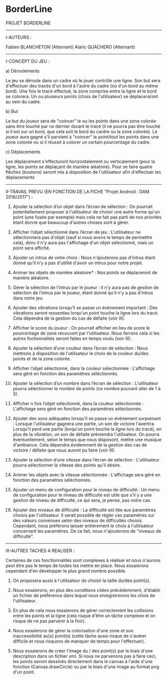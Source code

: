 # BorderLine

PROJET BORDERLINE

----------------------------------------------------------------------

I-AUTEURS : 

Fabien BLANCHETON (Alternant)
Alaric QUACHERO (Alternant)

----------------------------------------------------------------------

I-CONCEPT DU JEU : 

a) Déroulements

  Le jeu se déroule dans un cadre où le jouer contrôle une ligne. Son but sera d'effectuer des tracés d'un bord à l'autre du cadre (où d'un bord au même bord). Une fois le tracé effectué, la zone comprise entre la ligne et le bord se colorera. Un ou plusieurs points (choix de l'utilisateur) se déplacera/ont au sein du cadre.
  
b) But

  Le but du joueur sera de "coincer" le ou les points dans une zone colorée sans être touché par ce dernier durant le tracé (il ne pourra pas être touché si il est sur un bord, que cela soit le bord du cardre ou la zone colorée).
  Le joueur aura gagné s'il parvient à "coincer" le point/tout les points dans une zone colorée ou si il réussit à colorer un certain pourcentage du cadre.
  
c) Déplacements

  Les déplacement s'effecturont horizontalement ou verticalement (pour la ligne, les points se déplaçant de manière aléatoire). Pour se faire quatre flèches (boutons) seront mis à disposition de l'utilisateur afin d'effectuer les déplacements

----------------------------------------------------------------------

II-TRAVAIL PREVU (EN FONCTION DE LA FICHE "Projet Android : DAM 2016/2017") :

1. Ajouter la sélection d’un objet dans l’écran de sélection :
On pourrait potentiellement proposer à l'utilisateur de choisir une autre forme qu'un point (une fusée par exemple) mais cela ne fait pas parti de nos priorités étant donné que beaucoup d'autres choses sont à gérer.

2. Afficher l’objet sélectionné dans l’écran de jeu :
L'utilisateur ne sélectionnera pas d'objet (sauf si nous avons le temps de permettre cela), donc il n'y aura pas l'affichage d'un objet sélectionné, mais un point sera affiché.

3. Ajouter un intrus de votre choix :
Nous n'ajouterons pas d'intrus étant donné qu'il n'y a pas d'utilité d'avoir un intrus pour notre projet.

4. Animer les objets de manière aléatoire* :
Nos points se déplaceront de manière aléatoire.

5. Gérer la sélection de l’intrus par le joueur :
Il n'y aura pas de gestion de sélection de l'intrus par le joueur, étant donné qu'il n'y a pas d'intrus dans notre jeu.

6. Ajouter des vibrations lorsqu’il se passe un évènement important :
Des vibrations seront ressenties lorqu'un point touche la ligne lors du tracé. Cela dépendra de la gestion du cas de défaite (voir III).

7. Afficher le score du joueur :
On pourrait afficher en lieu de score le pourcentage de zone recouvert par l'utilisateur. Nous ferrons cela si les autres foctionnalités seront faites en temps voulu (voir III).

8. Ajouter la sélection d’une couleur dans l’écran de sélection :
Nous mettrons à disposition de l'utilisateur le choix de la couleur du/des points et de la zone colorée.

9. Afficher l’objet sélectionné, dans la couleur sélectionnée :
L'affichage sera géré en fonction des paramètres séléctionnés.

10. Ajouter la sélection d’un nombre dans l’écran de sélection :
L'utilisateur pourra sélectionner le nombre de points (ce nombre pouvant aller de 1 à 5).

11. Afficher n fois l’objet sélectionné, dans la couleur sélectionnée :
L'affichage sera géré en fonction des paramètres séléctionnés.

12. Ajouter des sons adéquates lorsqu’il se passe un évènement surprenant :
Lorsque l'utilisateur gagnera une partie, un son de victoire l'avertira. Lorsqu'il perd une partie (lorqu'un point touche la ligne lors du tracé), en plus de la vibration, un son de défaite préviendra l'utilisateur.
On pourra éventuellement, selon le temps que nous disposont, mettre une musique d'ambiance.
Cela dépendra évidemment de la gestion des cas de victoire / défaite que nous auront pu faire (voir III).

13. Ajouter la sélection d’une vitesse dans l’écran de sélection :
L'utilisateur pourra sélectionner la vitesse des points qu'il désire.

14. Animer les objets avec la vitesse sélectionnée :
L'affichage sera géré en fonction des paramètres séléctionnés.

15. Ajouter un menu de configuration pour le niveau de difficulté :
Un menu de configuration pour le niveau de difficulté est utile que s'il y a une gestion de niveau de difficulté, ce qui sera, je pense, pas notre cas.

16. Ajouter des niveaux de difficulté :
La difficulté est liée aux paramètres choisis par l'utilisateur. Il serait possible de régler ces paramètres sur des valeurs convenues selon des niveaux de difficultés choisis. Cependant, nous préférons laisser entièrement le choix à l'utilisateur concernant les paramètres. De ce fait, nous n'ajouterons de "niveaux de difficulté".

----------------------------------------------------------------------

III-AUTRES TACHES A REALISER :

Certaines de ces fonctionnalités sont complexes à réaliser et nous n'aurons peut être pas le temps de toutes les mettre en place. Nous essaierons cependant d'en développer le plus grand nombre possible.

1. On proposera aussi à l'utilisateur de choisir la taille du/des point(s). 

2. Nous essaierons, en plus des conditions citées précédemment, d'établir un fichier de préférence dans lequel nous enregistrerons les choix de l'utilisateur.

3. En plus de cela nous essaierons de gérer correctement les collisions entre les points et la ligne (cela risque d'être un tâche complexe et on risque de ne pas parvenir à la finir).

4. Nous essaierons de gérer la colorisation d'une zone et son inaccessibilité au(x) point(s) (cette tâche aussi risque de s'avérer difficile et nous risquons de manquer de temps pour l'effectuer).

5. Nous essaierons de créer l'image du / des point(s) par le biais d'une description dans un fichier xml. Si nous ne parvenons pas à faire ceci, les points seront dessinés directement dans le canvas à l'aide d'une fonction (Canvas.drawCircle) ou par le biais d'une image au format png d'un point.
